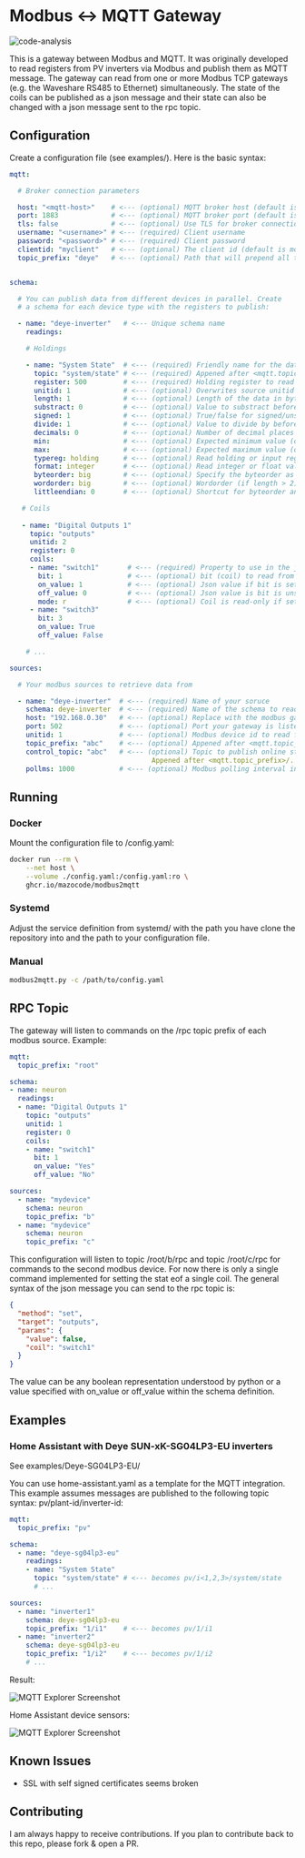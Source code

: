 # Modbus <-> MQTT Gateway

![code-analysis](https://github.com/mazocode/modbus2mqtt/actions/workflows/run-code-analysis.yaml/badge.svg)

This is a gateway between Modbus and MQTT. It was originally developed to read registers from PV inverters via Modbus and publish them as MQTT message. The gateway 
can read from one or more Modbus TCP gateways (e.g. the Waveshare RS485 to Ethernet) simultaneously. The state of the coils can be published as a json message and their 
state can also be changed with a json message sent to the rpc topic.


## Configuration

Create a configuration file (see examples/). Here is the basic syntax:

```yaml
mqtt:

  # Broker connection parameters

  host: "<mqtt-host>"    # <--- (optional) MQTT broker host (default is localhost)
  port: 1883             # <--- (optional) MQTT broker port (default is 1883)
  tls: false             # <--- (optional) Use TLS for broker connection (default is False)
  username: "<username>" # <--- (required) Client username
  password: "<password>" # <--- (required) Client password
  clientid: "myclient"   # <--- (optional) The client id (default is modbus2mqtt)
  topic_prefix: "deye"   # <--- (optional) Path that will prepend all topics before publication, if set


schema:

  # You can publish data from different devices in parallel. Create
  # a schema for each device type with the registers to publish:

  - name: "deye-inverter"   # <--- Unique schema name
    readings:

    # Holdings

    - name: "System State"  # <--- (required) Friendly name for the data point
      topic: "system/state" # <--- (required) Appened after <mqtt.topic_prefix>/<source.topic_prefix>/
      register: 500         # <--- (required) Holding register to read from
      unitid: 1             # <--- (optional) Overwrites source unitid
      length: 1             # <--- (optional) Length of the data in byte (default is 1)
      substract: 0          # <--- (optional) Value to substract before publishing (default is 0)
      signed: 1             # <--- (optional) True/false for signed/unsigned value (default is 0)
      divide: 1             # <--- (optional) Value to divide by before publishing (default is 1)
      decimals: 0           # <--- (optional) Number of decimal places in output value (default is 0)
      min:                  # <--- (optional) Expected minimum value (otherwise read is ignored, default is None)
      max:                  # <--- (optional) Expected maximum value (otherwise read is ignored, default is None)
      typereg: holding      # <--- (optional) Read holding or input register (default is holding)
      format: integer       # <--- (optional) Read integer or float value (default is integer)
      byteorder: big        # <--- (optional) Specify the byteorder as little or big (default is big)
      wordorder: big        # <--- (optional) Wordorder (if length > 2) as little or big (default is big)
      littleendian: 0       # <--- (optional) Shortcut for byteorder and wordorder as little if true

   # Coils
 
   - name: "Digital Outputs 1"
     topic: "outputs"
     unitid: 2
     register: 0
     coils:
     - name: "switch1"       # <--- (required) Property to use in the json message sent to the topic
       bit: 1                # <--- (optional) bit (coil) to read from (default is 1)
       on_value: 1           # <--- (optional) Json value if bit is set (default is "ON")
       off_value: 0          # <--- (optional) Json value is bit is unset (default is "OFF")
       mode: r               # <--- (optional) Coil is read-only if set to r. (default: rw)
     - name: "switch3"
       bit: 3
       on_value: True
       off_value: False

    # ...

sources:

  # Your modbus sources to retrieve data from

  - name: "deye-inverter"  # <--- (required) Name of your soruce
    schema: deye-inverter  # <--- (required) Name of the schema to read from this device
    host: "192.168.0.30"   # <--- (optional) Replace with the modbus gateway IP (default is loclahost)
    port: 502              # <--- (optional) Port your gateway is listening on (default is 502)
    unitid: 1              # <--- (optional) Modbus device id to read from (default is 1)
    topic_prefix: "abc"    # <--- (optional) Appened after <mqtt.topic_prefix>/
    control_topic: "abc"   # <--- (optional) Topic to publish online state and listen to rpc messages on
                                   Appened after <mqtt.topic_prefix>/. Dfault is name
    pollms: 1000           # <--- (optional) Modbus polling interval in ms (default is 1000)
```


## Running

### Docker

Mount the configuration file to /config.yaml:

```bash
docker run --rm \
	--net host \
	--volume ./config.yaml:/config.yaml:ro \
	ghcr.io/mazocode/modbus2mqtt
```

### Systemd

Adjust the service definition from systemd/ with the path you have clone the repository into and the path to your configuration file.

### Manual 

```bash
modbus2mqtt.py -c /path/to/config.yaml
```

## RPC Topic

The gateway will listen to commands on the /rpc topic prefix of each modbus source. Example:
```yaml
mqtt:
  topic_prefix: "root"

schema:
- name: neuron
  readings:
  - name: "Digital Outputs 1"
    topic: "outputs"
    unitid: 1
    register: 0
    coils:
    - name: "switch1"
      bit: 1
      on_value: "Yes"
      off_value: "No"

sources:
  - name: "mydevice"
    schema: neuron
    topic_prefix: "b"
  - name: "mydevice"
    schema: neuron
    topic_prefix: "c"
```

This configuration will listen to topic /root/b/rpc and topic /root/c/rpc for commands to the second modbus device. For now there is only a single command
implemented for setting the stat eof a single coil. The general syntax of the json message you can send to the rpc topic is:

```json
{ 
  "method": "set", 
  "target": "outputs", 
  "params": { 
    "value": false, 
    "coil": "switch1" 
  } 
}
```

The value can be any boolean representation understood by python or a value specified with on_value or off_value within the schema definition.


## Examples

### Home Assistant with Deye SUN-xK-SG04LP3-EU inverters

See examples/Deye-SG04LP3-EU/

You can use home-assistant.yaml as a template for the MQTT integration. This example assumes messages are published to the following topic syntax: pv/plant-id/inverter-id:

```yaml
mqtt:
  topic_prefix: "pv"

schema:
  - name: "deye-sg04lp3-eu"
    readings:
    - name: "System State"
      topic: "system/state" # <--- becomes pv/i<1,2,3>/system/state
      # ...

sources:
  - name: "inverter1"
    schema: deye-sg04lp3-eu
    topic_prefix: "1/i1"    # <--- becomes pv/1/i1
  - name: "inverter2"
    schema: deye-sg04lp3-eu
    topic_prefix: "1/i2"    # <--- becomes pv/1/i2
    # ...
```

Result:

![MQTT Explorer Screenshot](examples/Deye-SG04LP3-EU/deye-modbus2mqtt-example.jpg)

Home Assistant device sensors:

![MQTT Explorer Screenshot](examples/Deye-SG04LP3-EU/ha-mqtt-deye-data.jpg)


## Known Issues

- SSL with self signed certificates seems broken

## Contributing

I am always happy to receive contributions. If you plan to contribute back to this repo, please fork & open a PR.
